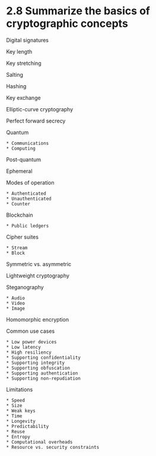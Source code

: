 # 2.8 Summarize the basics of cryptographic concepts

Digital signatures

Key length

Key stretching

Salting

Hashing

Key exchange

Elliptic-curve cryptography

Perfect forward secrecy

Quantum

    * Communications
    * Computing

Post-quantum

Ephemeral

Modes of operation

    * Authenticated
    * Unauthenticated
    * Counter

Blockchain

    * Public ledgers

Cipher suites
    
    * Stream
    * Block

Symmetric vs. asymmetric

Lightweight cryptography

Steganography

    * Audio
    * Video
    * Image

Homomorphic encryption

Common use cases
    
    * Low power devices
    * Low latency
    * High resiliency
    * Supporting confidentiality
    * Supporting integrity
    * Supporting obfuscation
    * Supporting authentication
    * Supporting non-repudiation

Limitations

    * Speed
    * Size
    * Weak keys
    * Time
    * Longevity
    * Predictability
    * Reuse
    * Entropy
    * Computational overheads
    * Resource vs. security constraints